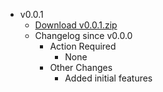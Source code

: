 - v0.0.1
  - [Download v0.0.1.zip](#TODO)
  - Changelog since v0.0.0
    - Action Required
      - None
    - Other Changes
      - Added initial features